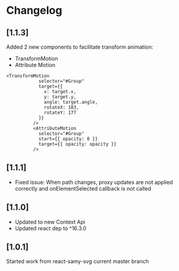 # Changelog

## [1.1.3]

Added 2 new components to facilitate transform animation:

- TransformMotion
- Attribute Motion

```
<TransformMotion
            selector="#Group"
            target={{
              x: target.x,
              y: target.y,
              angle: target.angle,
              rotateX: 183,
              rotateY: 177
            }}
          />
          <AttributeMotion
            selector="#Group"
            start={{ opacity: 0 }}
            target={{ opacity: opacity }}
          />
```

## [1.1.1]

- Fixed issue: When path changes, proxy updates are not applied correctly and onElementSelected callback is not called

## [1.1.0]

- Updated to new Context Api
- Updated react dep to ^16.3.0

## [1.0.1]

Started work from react-samy-svg current master branch